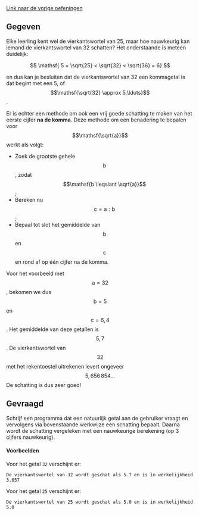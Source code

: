 <div class="text-end">
    <a class="btn btn-filled with-icon" href="https://dodona.be/nl/courses/2419/" target="_blank"><i class="mdi mdi-backburger mdi-24" title="link"></i>Link naar de vorige oefeningen</a>
</div>

## Gegeven
Elke leerling kent wel de vierkantswortel van 25, maar hoe nauwkeurig kan iemand de vierkantswortel van 32 schatten? Het onderstaande is meteen duidelijk:

$$
\mathsf{ 5 = \sqrt{25} < \sqrt{32} < \sqrt{36} = 6}
$$

en dus kan je besluiten dat de vierkantswortel van 32 een kommagetal is dat begint met een 5, of $$\mathsf{\sqrt{32} \approx 5,\ldots}$$.

Er is echter een methode om ook een vrij goede schatting te maken van het eerste cijfer **na de komma**. Deze methode om een benadering te bepalen voor $$\mathsf{\sqrt{a}}$$ werkt als volgt:

- Zoek de grootste gehele $$\mathsf{b}$$, zodat $$\mathsf{b \leqslant \sqrt{a}}$$;
- Bereken nu $$\mathsf{c = a : b}$$;
- Bepaal tot slot het gemiddelde van $$\mathsf{b}$$ en $$\mathsf{c}$$ en rond af op één cijfer na de komma.


Voor het voorbeeld met $$\mathsf{a = 32}$$, bekomen we dus $$\mathsf{b = 5}$$ en $$\mathsf{c = 6,4}$$. Het gemiddelde van deze getallen is $$\mathsf{5,7}$$. De vierkantswortel van $$\mathsf{32}$$ met het rekentoestel uitrekenen levert ongeveer $$\mathsf{5,656\,854\ldots}$$ De schatting is dus zeer goed!

## Gevraagd
Schrijf een programma dat een natuurlijk getal aan de gebruiker vraagt en vervolgens via bovenstaande werkwijze een schatting bepaalt. Daarna wordt de schatting vergeleken met een nauwkeurige berekening (op 3 cijfers nauwkeurig).

#### Voorbeelden
Voor het getal `32` verschijnt er:
```
De vierkantswortel van 32 wordt geschat als 5.7 en is in werkelijkheid 3.657
```

Voor het getal `25` verschijnt er:
```
De vierkantswortel van 25 wordt geschat als 5.0 en is in werkelijkheid 5.0
```
